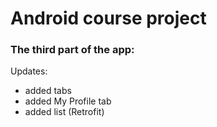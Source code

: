 # Android course project
### The third part of the app:
Updates:
* added tabs
* added My Profile tab
* added list (Retrofit)
